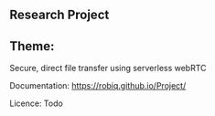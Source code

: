 Research Project
-----------------
Theme:
------
Secure, direct file transfer using serverless webRTC

Documentation:
https://robiq.github.io/Project/

Licence:
Todo
